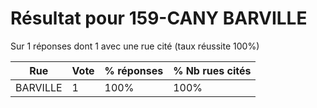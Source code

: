 # Résultat pour 159-CANY BARVILLE

Sur 1 réponses dont 1 avec une rue cité (taux réussite 100%)

| Rue | Vote | % réponses | % Nb rues cités|
|-----|------|------------|----------------|
| BARVILLE | 1 | 100% | 100%|
